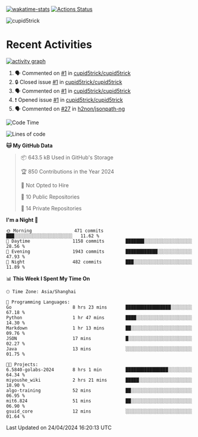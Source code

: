 [![wakatime-stats](https://github.com/cupid5trick/cupid5trick/workflows/wakatime-stats/badge.svg)](https://github.com/cupid5trick/cupid5trick/actions)
[![Actions Status](https://github.com/cupid5trick/cupid5trick/workflows/update-gh-activity/badge.svg)](https://github.com/cupid5trick/cupid5trick/actions)

![cupid5trick](https://socialify.git.ci/cupid5trick/cupid5trick/image?description=1&font=KoHo&forks=1&issues=1&language=1&name=1&owner=1&pattern=Signal&pulls=1&stargazers=1&theme=Light)

# Recent Activities

[![activity graph](https://github-readme-activity-graph.vercel.app/graph?username=cupid5trick&theme=github-dark-dimmed&custom_title=cupid5trick%20Activity%20Graph&hide_border=true)](https://github.com/ashutosh00710/github-readme-activity-graph)


<!--START_SECTION:activity-->
1. 🗣 Commented on [#1](https://github.com/cupid5trick/cupid5trick/issues/1#issuecomment-1961666240) in [cupid5trick/cupid5trick](https://github.com/cupid5trick/cupid5trick)
2. 🔒 Closed issue [#1](https://github.com/cupid5trick/cupid5trick/issues/1) in [cupid5trick/cupid5trick](https://github.com/cupid5trick/cupid5trick)
3. 🗣 Commented on [#1](https://github.com/cupid5trick/cupid5trick/issues/1#issuecomment-1949913602) in [cupid5trick/cupid5trick](https://github.com/cupid5trick/cupid5trick)
4. ❗ Opened issue [#1](https://github.com/cupid5trick/cupid5trick/issues/1) in [cupid5trick/cupid5trick](https://github.com/cupid5trick/cupid5trick)
5. 🗣 Commented on [#27](https://github.com/h2non/jsonpath-ng/issues/27#issuecomment-1878332655) in [h2non/jsonpath-ng](https://github.com/h2non/jsonpath-ng)
<!--END_SECTION:activity-->

<!--START_SECTION:waka-->
![Code Time](http://img.shields.io/badge/Code%20Time-326%20hrs%2011%20mins-blue)

![Lines of code](https://img.shields.io/badge/From%20Hello%20World%20I%27ve%20Written-6.9%20million%20lines%20of%20code-blue)

**🐱 My GitHub Data** 

> 📦 643.5 kB Used in GitHub's Storage 
 > 
> 🏆 850 Contributions in the Year 2024
 > 
> 🚫 Not Opted to Hire
 > 
> 📜 10 Public Repositories 
 > 
> 🔑 14 Private Repositories 
 > 
**I'm a Night 🦉** 

```text
🌞 Morning                471 commits         ███░░░░░░░░░░░░░░░░░░░░░░   11.62 % 
🌆 Daytime                1158 commits        ███████░░░░░░░░░░░░░░░░░░   28.56 % 
🌃 Evening                1943 commits        ████████████░░░░░░░░░░░░░   47.93 % 
🌙 Night                  482 commits         ███░░░░░░░░░░░░░░░░░░░░░░   11.89 % 
```


📊 **This Week I Spent My Time On** 

```text
🕑︎ Time Zone: Asia/Shanghai

💬 Programming Languages: 
Go                       8 hrs 23 mins       █████████████████░░░░░░░░   67.18 % 
Python                   1 hr 47 mins        ████░░░░░░░░░░░░░░░░░░░░░   14.30 % 
Markdown                 1 hr 13 mins        ██░░░░░░░░░░░░░░░░░░░░░░░   09.76 % 
JSON                     17 mins             █░░░░░░░░░░░░░░░░░░░░░░░░   02.27 % 
Java                     13 mins             ░░░░░░░░░░░░░░░░░░░░░░░░░   01.75 % 

🐱‍💻 Projects: 
6.5840-golabs-2024       8 hrs 1 min         ████████████████░░░░░░░░░   64.34 % 
miyoushe_wiki            2 hrs 21 mins       █████░░░░░░░░░░░░░░░░░░░░   18.90 % 
algo-training            52 mins             ██░░░░░░░░░░░░░░░░░░░░░░░   06.95 % 
mit6.824                 51 mins             ██░░░░░░░░░░░░░░░░░░░░░░░   06.90 % 
gsuid_core               12 mins             ░░░░░░░░░░░░░░░░░░░░░░░░░   01.64 % 
```


 Last Updated on 24/04/2024 16:20:13 UTC
<!--END_SECTION:waka-->
